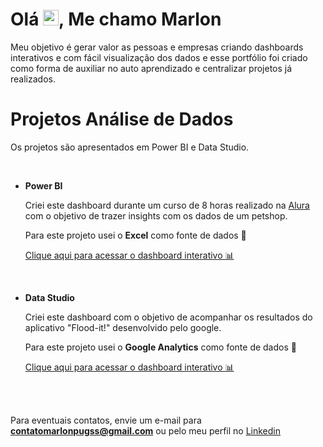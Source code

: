 # <h1 align = "justify"> Olá <img src="https://media.giphy.com/media/hvRJCLFzcasrR4ia7z/giphy.gif" width="25px">, Me chamo Marlon </h1>
Meu objetivo é gerar valor as pessoas e empresas criando dashboards interativos e com fácil visualização dos dados e esse portfólio foi criado como forma de auxiliar no auto aprendizado e centralizar projetos já realizados.

# Projetos Análise de Dados
Os projetos são apresentados em Power BI e Data Studio.

<br />

* **Power BI**
    
    Criei este dashboard durante um curso de 8 horas realizado na [Alura](https://www.alura.com.br/) com o objetivo de trazer insights com os dados de um petshop.
    
    Para este projeto usei o **Excel** como fonte de dados 📂
    
    [Clique aqui para acessar o dashboard interativo 📊](https://app.powerbi.com/view?r=eyJrIjoiZDFlYjdhZmQtN2RiOS00OWUyLWIwNGQtODhhNGUxNjUyNWVmIiwidCI6IjkxNmFhOTE5LTdjNzQtNDQ0Mi1iZjZjLWQ5ZjQxZjc0Nzk0ZSJ9)

<br />

* **Data Studio**
    
    Criei este dashboard com o objetivo de acompanhar os resultados do aplicativo "Flood-it!" desenvolvido pelo google.
    
    Para este projeto usei o **Google Analytics** como fonte de dados 📂
    
    [Clique aqui para acessar o dashboard interativo 📊](https://datastudio.google.com/u/3/reporting/79d61f2d-8947-4502-8260-3289a6f93af7/page/xMrgC)

<br />
<br />

Para eventuais contatos, envie um e-mail para **contatomarlonpugss@gmail.com** ou pelo meu perfil no [Linkedin](www.linkedin.com/in/marlon-pugss)
